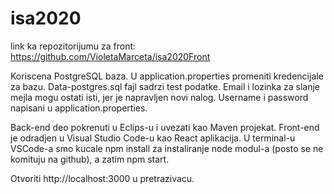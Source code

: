 # isa2020
link ka repozitorijumu za front: https://github.com/VioletaMarceta/isa2020Front

Koriscena PostgreSQL baza. U application.properties promeniti kredencijale za bazu. 
Data-postgres.sql fajl sadrzi test podatke.
Email i lozinka za slanje mejla mogu ostati isti, jer je napravljen novi nalog. Username i password napisani u application.properties.

Back-end deo pokrenuti u Eclips-u i uvezati kao Maven projekat. 
Front-end je odradjen u Visual Studio Code-u kao React aplikacija. U terminal-u VSCode-a smo kucale npm install za instaliranje node modul-a (posto se ne komituju na github), a zatim npm start. 

Otvoriti http://localhost:3000 u pretrazivacu.
